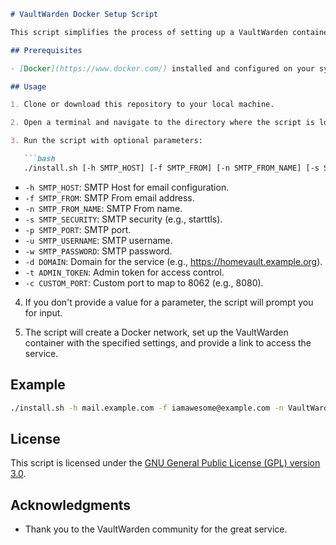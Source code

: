 
```markdown
# VaultWarden Docker Setup Script

This script simplifies the process of setting up a VaultWarden container using Docker. It prompts for configuration parameters and runs the container with the provided settings.

## Prerequisites

- [Docker](https://www.docker.com/) installed and configured on your system.

## Usage

1. Clone or download this repository to your local machine.

2. Open a terminal and navigate to the directory where the script is located.

3. Run the script with optional parameters:

   ```bash
   ./install.sh [-h SMTP_HOST] [-f SMTP_FROM] [-n SMTP_FROM_NAME] [-s SMTP_SECURITY] [-p SMTP_PORT] [-u SMTP_USERNAME] [-w SMTP_PASSWORD] [-d DOMAIN] [-t ADMIN_TOKEN] [-c CUSTOM_PORT]
   ```

   - `-h SMTP_HOST`: SMTP Host for email configuration.
   - `-f SMTP_FROM`: SMTP From email address.
   - `-n SMTP_FROM_NAME`: SMTP From name.
   - `-s SMTP_SECURITY`: SMTP security (e.g., starttls).
   - `-p SMTP_PORT`: SMTP port.
   - `-u SMTP_USERNAME`: SMTP username.
   - `-w SMTP_PASSWORD`: SMTP password.
   - `-d DOMAIN`: Domain for the service (e.g., https://homevault.example.org).
   - `-t ADMIN_TOKEN`: Admin token for access control.
   - `-c CUSTOM_PORT`: Custom port to map to 8062 (e.g., 8080).

4. If you don't provide a value for a parameter, the script will prompt you for input.

5. The script will create a Docker network, set up the VaultWarden container with the specified settings, and provide a link to access the service.

## Example

```bash
./install.sh -h mail.example.com -f iamawesome@example.com -n VaultWarden -s starttls -p 587 -u iamawesome@example.com -w your_password -d https://homevault.example.org -t your_admin_token -c 8080
```

## License

This script is licensed under the [GNU General Public License (GPL) version 3.0](LICENSE).

## Acknowledgments

- Thank you to the VaultWarden community for the great service.


